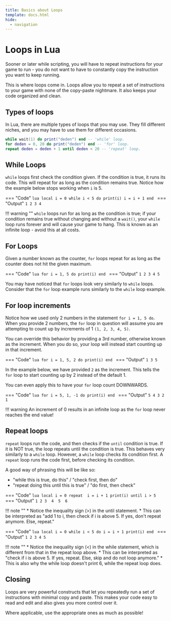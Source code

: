 ```yaml
---
title: Basics about Loops
template: docs.html
hide:
  - navigation
---
```


# Loops in Lua
Sooner or later while scripting, you will have to repeat instructions for your game to run - you do not want to have to constantly copy the instruction you want to keep running.

This is where loops come in. Loops allow you to repeat a set of instructions to your game with none of the copy-paste nightmare. It also keeps your code organized and clean.

## Types of loops
In Lua, there are multiple types of loops that you may use. They fill different niches, and you may have to use them for different occasions.

```lua
while wait(1) do print("deden") end -- 'while' loop.
for deden = 0, 20 do print("deden") end -- 'for' loop.
repeat deden = deden + 1 until deden < 20 -- 'repeat' loop.
```

## While Loops
`while` loops first check the condition given. If the condition is true, it runs its code. This will repeat for as long as the condition remains true.
Notice how the example below stops working when `i` is 5.

=== "Code"
	```lua
	local i = 0
	while i < 5 do
		print(i)
		i = i + 1
	end
	```
=== "Output"
	```
	1
	2
	3
	4
	```

!!! warning ""
	 `while` loops run for as long as the condition is true; if your condition remains true without changing and without a `wait()`, your `while` loop runs forever and will cause your game to hang. This is known as an infinite loop - avoid this at all costs.

## For Loops
Given a number known as the counter, `for` loops repeat for as long as the counter does not hit the given maximum.

=== "Code"
	```lua
	for i = 1, 5 do
		print(i)
	end
	```
=== "Output"
	```
	1
	2
	3
	4
	5
	```

You may have noticed that `for` loops look very similarly to `while` loops. Consider that the `for` loop example runs similarly to the `while` loop example.

## For loop increments
Notice how we used only 2 numbers in the statement `for i = 1, 5 do`. When you provide 2 numbers, the `for` loop in question will assume you are attempting to count up by increments of 1 `(1, 2, 3, 4, 5)`. 

You can override this behavior by providing a 3rd number, otherwise known as the increment. When you do so, your loop will instead start counting up in that increment.

=== "Code"
	```lua
	for i = 1, 5, 2 do
		print(i)
	end
	```
=== "Output"
	```
	1
	3
	5
	```

In the example below, we have provided `2` as the increment. This tells the `for` loop to start counting up by 2 instead of the default 1. 

You can even apply this to have your `for` loop count DOWNWARDS.

=== "Code"
	```lua
	for i = 5, 1, -1 do
		print(i)
	end
	```
=== "Output"
	```
	5
	4
	3
	2
	1
	```

!!! warning
	An increment of 0 results in an infinite loop as the `for` loop never reaches the end value!

## Repeat loops
`repeat` loops run the code, and then checks if the `until` condition is true. If it is NOT true, the loop repeats until the condition is true.
This behaves very similarly to a `while` loop. However, a `while` loop checks its condition first. A `repeat` loop runs the code first, before checking its condition.

A good way of phrasing this will be like so:

* "while this is true, do this" / "check first, then do"
* "repeat doing this until this is true" / "do first, then check"

=== "Code"
	```lua
	local i = 0
	repeat 
		i = i + 1
		print(i)
	until i > 5
	```
=== "Output"
	```
	1
	2
	3 
	4 
	5 
	6
	```

!!! note ""
	* Notice the inequality sign (>) in the until statement.
 	* This can be interpreted as "add 1 to i, then check if i is above 5. If yes, don't repeat anymore. Else, repeat."

=== "Code"
	```lua
	local i = 0
	while i < 5 do
		i = i + 1
		print(i)
	end
	```
=== "Output"
	```
	1
	2
	3
	4
	5
	```

!!! note ""
	* Notice the inequality sign (<) in the while statement, which is different from that in the repeat loop above.
	* This can be interpreted as "check if i is above 5. If yes, repeat. Else, skip and do not loop anymore."
	* This is also why the while loop doesn't print 6, while the repeat loop does.

## Closing
Loops are very powerful constructs that let you repeatedly run a set of instructions with minimal copy and paste. This makes your code easy to read and edit and also gives you more control over it.

Where applicable, use the appropriate ones as much as possible!